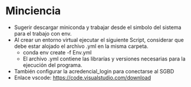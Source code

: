 # Minciencia
* Sugerir descargar miniconda y trabajar desde el simbolo del sistema para el trabajo con env.
* Al crear un entorno virtual ejecutar el siguiente Script, considerar que debe estar alojado el archivo .yml en la misma carpeta.
    * conda env create -f Env.yml
    * El archivo .yml contiene las librarías y versiones necesarias para la ejecución del programa.
* También configurar la acredencial_login para conectarse al SGBD
* Enlace vscode: https://code.visualstudio.com/download